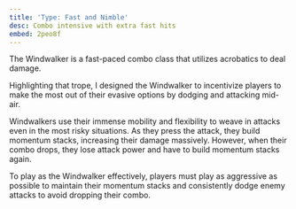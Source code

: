 ```yaml
---
title: 'Type: Fast and Nimble'
desc: Combo intensive with extra fast hits
embed: 2peo8f
---
```



The Windwalker is a fast-paced combo class that utilizes acrobatics to deal damage.

Highlighting that trope, I designed the Windwalker to incentivize players to make the most
out of their evasive options by dodging and attacking mid-air.

Windwalkers use their immense mobility and flexibility to weave in attacks even in the
most risky situations. As they press the attack, they build momentum stacks, increasing their damage massively.
However, when their combo drops, they lose attack power and have to build momentum stacks again.

To play as the Windwalker effectively, players must play as aggressive as possible to maintain
their momentum stacks and consistently dodge enemy attacks to avoid dropping their combo.